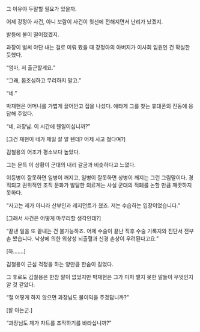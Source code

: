 그 이유야 두말할 필요가 있을까.

어제 강정아 사건, 아니 보람이 사건이 윗선에 전해지면서 난리가 났겠지.

발등에 불이 떨어졌겠지.

과장이 벌써 야단 내는 걸로 미뤄 봤을 때 강정아의 아버지가 이사회 임원인 건 확실한 듯했다.

“엄마, 저 출근할게요.”

“그래, 몸조심하고 무리하지 말고.”

“네.”

박재현은 어머니를 가볍게 끌어안고 집을 나섰다. 애타게 그를 찾는 휴대폰의 진동에 응답해 주었다.

“네, 과장님. 이 시간에 웬일이십니까?”

[그건 재현이 네가 제일 잘 알 텐데? 어제 사고 쳤다며?]

김철용의 어조가 평소보다 높았다.

그는 문득 이 상황이 군대의 내리 갈굼과 비슷하다고 느꼈다.

이등병이 잘못하면 일병이 깨지고, 일병이 잘못하면 상병이 깨지는 그런 그림말이다. 경직되고 권위적인 조직 문화가 발달한 의료계는 사실 군대의 적폐를 논할 만큼 깨끗하지 못하다.

“사고는 제가 아니라 산부인과 레지던트가 쳤죠. 저는 수습하는 입장이었습니다.”

[그래서 사건은 어떻게 마무리할 생각인데?]

“끝낸 일을 또 끝내는 건 불가능하죠. 어제 수술이 끝난 직후 수술 기록지와 진단서 전부 손 봤습니다. 낙상에 의한 외상성 뇌출혈과 신경 손상이 우려된다고요.”

[하…….]

김철용이 근심 걱정을 하는 양만큼 한숨이 길었다.

그 후로도 김철용은 한참 말이 없었지만 박재현은 그가 미처 뱉지 못한 말들이 무엇인지 알 것 같았다.

“절 어떻게 하지 않으면 과장님도 불이익을 주겠답니까?”

[잘 아는군.]

“과장님도 제가 차트를 조작하기를 바라십니까?”